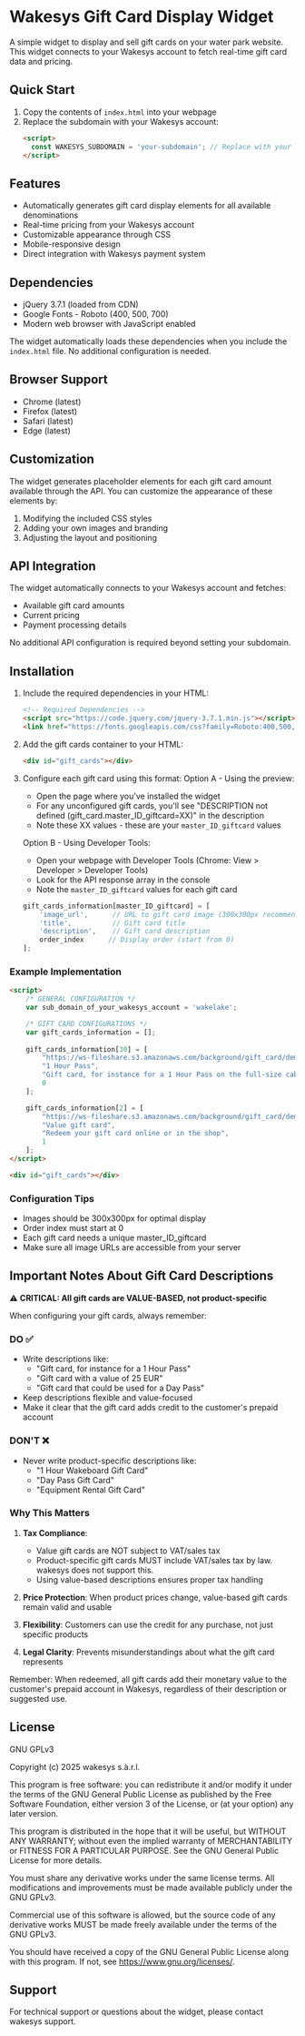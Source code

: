 # Wakesys Gift Card Display Widget

A simple widget to display and sell gift cards on your water park website. This widget connects to your Wakesys account to fetch real-time gift card data and pricing.

## Quick Start

1. Copy the contents of `index.html` into your webpage
2. Replace the subdomain with your Wakesys account:
   ```html
   <script>
     const WAKESYS_SUBDOMAIN = 'your-subdomain'; // Replace with your Wakesys subdomain
   </script>
   ```

## Features

- Automatically generates gift card display elements for all available denominations
- Real-time pricing from your Wakesys account
- Customizable appearance through CSS
- Mobile-responsive design
- Direct integration with Wakesys payment system

## Dependencies

- jQuery 3.7.1 (loaded from CDN)
- Google Fonts - Roboto (400, 500, 700)
- Modern web browser with JavaScript enabled

The widget automatically loads these dependencies when you include the `index.html` file. No additional configuration is needed.

## Browser Support

- Chrome (latest)
- Firefox (latest)
- Safari (latest)
- Edge (latest)

## Customization

The widget generates placeholder elements for each gift card amount available through the API. You can customize the appearance of these elements by:

1. Modifying the included CSS styles
2. Adding your own images and branding
3. Adjusting the layout and positioning

## API Integration

The widget automatically connects to your Wakesys account and fetches:
- Available gift card amounts
- Current pricing
- Payment processing details

No additional API configuration is required beyond setting your subdomain.

## Installation

1. Include the required dependencies in your HTML:
   ```html
   <!-- Required Dependencies -->
   <script src="https://code.jquery.com/jquery-3.7.1.min.js"></script>
   <link href="https://fonts.googleapis.com/css?family=Roboto:400,500,700" rel="stylesheet">
   ```

2. Add the gift cards container to your HTML:
   ```html
   <div id="gift_cards"></div>
   ```

2. Configure each gift card using this format:
   Option A - Using the preview:
   - Open the page where you've installed the widget
   - For any unconfigured gift cards, you'll see "DESCRIPTION not defined (gift_card.master_ID_giftcard=XX)" in the description
   - Note these XX values - these are your `master_ID_giftcard` values

   Option B - Using Developer Tools:
   - Open your webpage with Developer Tools (Chrome: View > Developer > Developer Tools)
   - Look for the API response array in the console
   - Note the `master_ID_giftcard` values for each gift card

   ```javascript
   gift_cards_information[master_ID_giftcard] = [
       'image_url',      // URL to gift card image (300x300px recommended)
       'title',          // Gift card title
       'description',    // Gift card description
       order_index      // Display order (start from 0)
   ];
   ```

### Example Implementation

```html
<script>
    /* GENERAL CONFIGURATION */
    var sub_domain_of_your_wakesys_account = 'wakelake';

    /* GIFT CARD CONFIGURATIONS */
    var gift_cards_information = [];
    
    gift_cards_information[30] = [
        "https://ws-fileshare.s3.amazonaws.com/background/gift_card/demo/1.png",
        "1 Hour Pass",
        "Gift card, for instance for a 1 Hour Pass on the full-size cable.",
        0
    ]; 

    gift_cards_information[2] = [
        "https://ws-fileshare.s3.amazonaws.com/background/gift_card/demo/2.png",
        "Value gift card",
        "Redeem your gift card online or in the shop",
        1
    ];
</script>

<div id="gift_cards"></div>
```

### Configuration Tips
- Images should be 300x300px for optimal display
- Order index must start at 0
- Each gift card needs a unique master_ID_giftcard
- Make sure all image URLs are accessible from your server

## Important Notes About Gift Card Descriptions

⚠️ **CRITICAL: All gift cards are VALUE-BASED, not product-specific**

When configuring your gift cards, always remember:

### DO ✅
- Write descriptions like:
  - "Gift card, for instance for a 1 Hour Pass"
  - "Gift card with a value of 25 EUR"
  - "Gift card that could be used for a Day Pass"
- Keep descriptions flexible and value-focused
- Make it clear that the gift card adds credit to the customer's prepaid account

### DON'T ❌
- Never write product-specific descriptions like:
  - "1 Hour Wakeboard Gift Card"
  - "Day Pass Gift Card"
  - "Equipment Rental Gift Card"

### Why This Matters

1. **Tax Compliance**: 
   - Value gift cards are NOT subject to VAT/sales tax
   - Product-specific gift cards MUST include VAT/sales tax by law. wakesys does not support this.
   - Using value-based descriptions ensures proper tax handling

2. **Price Protection**: When product prices change, value-based gift cards remain valid and usable
3. **Flexibility**: Customers can use the credit for any purchase, not just specific products
4. **Legal Clarity**: Prevents misunderstandings about what the gift card represents

Remember: When redeemed, all gift cards add their monetary value to the customer's prepaid account in Wakesys, regardless of their description or suggested use.

## License

GNU GPLv3

Copyright (c) 2025 wakesys s.à.r.l.

This program is free software: you can redistribute it and/or modify it under the terms of the GNU General Public License as published by the Free Software Foundation, either version 3 of the License, or (at your option) any later version.

This program is distributed in the hope that it will be useful, but WITHOUT ANY WARRANTY; without even the implied warranty of MERCHANTABILITY or FITNESS FOR A PARTICULAR PURPOSE. See the GNU General Public License for more details.

You must share any derivative works under the same license terms. All modifications and improvements must be made available publicly under the GNU GPLv3.

Commercial use of this software is allowed, but the source code of any derivative works MUST be made freely available under the terms of the GNU GPLv3.

You should have received a copy of the GNU General Public License along with this program. If not, see <https://www.gnu.org/licenses/>.

## Support

For technical support or questions about the widget, please contact wakesys support.